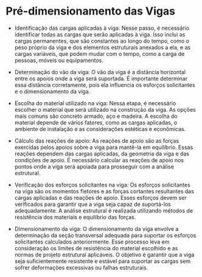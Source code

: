 # Pré-dimensionamento das Vigas

* Identificação das cargas aplicadas à viga:
Nesse passo, é necessário identificar todas as cargas que serão aplicadas à viga. Isso inclui as cargas permanentes, que são constantes ao longo do tempo, como o peso próprio da viga e dos elementos estruturais anexados a ela, e as cargas variáveis, que podem mudar com o tempo, como a carga de pessoas, móveis ou equipamentos.

* Determinação do vão da viga:
O vão da viga é a distância horizontal entre os apoios onde a viga será suportada. É importante determinar essa distância corretamente, pois ela influencia os esforços solicitantes e o dimensionamento da viga.  

* Escolha do material utilizado na viga:
Nessa etapa, é necessário escolher o material que será utilizado na construção da viga. As opções mais comuns são concreto armado, aço e madeira. A escolha do material depende de vários fatores, como as cargas aplicadas, o ambiente de instalação e as considerações estéticas e econômicas.  

* Cálculo das reações de apoio:
As reações de apoio são as forças exercidas pelos apoios sobre a viga para mantê-la em equilíbrio. Essas reações dependem das cargas aplicadas, da geometria da viga e das condições de apoio. É necessário calcular as reações de apoio nos pontos onde a viga será apoiada para prosseguir com a análise estrutural.  

* Verificação dos esforços solicitantes na viga:
Os esforços solicitantes na viga são os momentos fletores e as forças cortantes resultantes das cargas aplicadas e das reações de apoio. Esses esforços devem ser verificados para garantir que a viga seja capaz de suportá-los adequadamente. A análise estrutural é realizada utilizando métodos de resistência dos materiais e equilíbrio das forças.  

* Dimensionamento da viga:
O dimensionamento da viga envolve a determinação da seção transversal adequada para suportar os esforços solicitantes calculados anteriormente. Esse processo leva em consideração os limites de resistência do material escolhido e as normas de projeto estrutural aplicáveis. O objetivo é garantir que a viga seja suficientemente resistente e estável para suportar as cargas sem sofrer deformações excessivas ou falhas estruturais.  
